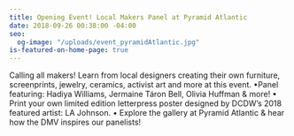 ```yaml
---
title: Opening Event! Local Makers Panel at Pyramid Atlantic
date: 2018-09-26 00:38:00 -04:00
seo:
  og-image: "/uploads/event_pyramidAtlantic.jpg"
is-featured-on-home-page: true
---
```


Calling all makers! Learn from local designers creating their own furniture, screenprints, jewelry, ceramics, activist art and more at this event. 
•Panel featuring: Hadiya Williams, Jermaine Táron Bell, Olivia Huffman & more! 
• Print your own limited edition letterpress poster designed by DCDW’s 2018 featured artist: LA Johnson. 
• Explore the gallery at Pyramid Atlantic & hear how the DMV inspires our panelists!
